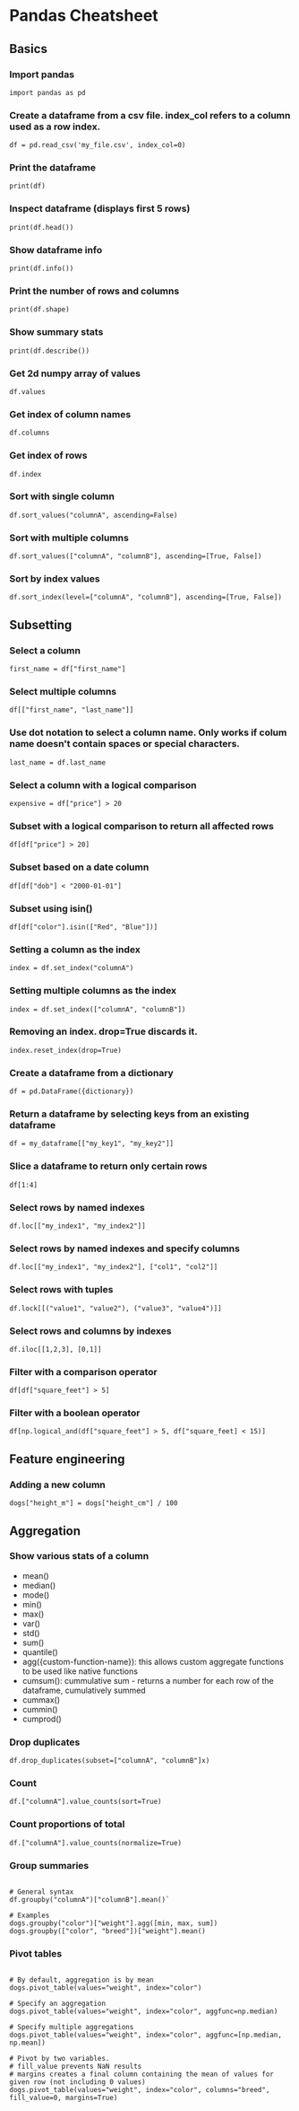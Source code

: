 
# Pandas Cheatsheet

## Basics

### Import pandas
`import pandas as pd`

### Create a dataframe from a csv file. index_col refers to a column used as a row index.
`df = pd.read_csv('my_file.csv', index_col=0)`

### Print the dataframe
`print(df)`

### Inspect dataframe (displays first 5 rows)
`print(df.head())`

### Show dataframe info
`print(df.info())`

### Print the number of rows and columns
`print(df.shape)`

### Show summary stats
`print(df.describe())`

### Get 2d numpy array of values
`df.values`

### Get index of column names
`df.columns`

### Get index of rows
`df.index`

### Sort with single column
`df.sort_values("columnA", ascending=False)`

### Sort with multiple columns
`df.sort_values(["columnA", "columnB"], ascending=[True, False])`

### Sort by index values
`df.sort_index(level=["columnA", "columnB"], ascending=[True, False])`

## Subsetting

### Select a column
`first_name = df["first_name"]`

### Select multiple columns
`df[["first_name", "last_name"]]`

### Use dot notation to select a column name. Only works if colum name doesn't contain spaces or special characters.
`last_name = df.last_name`

### Select a column with a logical comparison
`expensive = df["price"] > 20`

### Subset with a logical comparison to return all affected rows
`df[df["price"] > 20]`

### Subset based on a date column
`df[df["dob"] < "2000-01-01"]`

### Subset using isin()
`df[df["color"].isin(["Red", "Blue"])]`

### Setting a column as the index
`index = df.set_index("columnA")`

### Setting multiple columns as the index
`index = df.set_index(["columnA", "columnB"])`

### Removing an index. drop=True discards it.
`index.reset_index(drop=True)`

### Create a dataframe from a dictionary
`df = pd.DataFrame({dictionary})`

### Return a dataframe by selecting keys from an existing dataframe
`df = my_dataframe[["my_key1", "my_key2"]]`

### Slice a dataframe to return only certain rows
`df[1:4]`

### Select rows by named indexes
`df.loc[["my_index1", "my_index2"]]`

### Select rows by named indexes and specify columns
`df.loc[["my_index1", "my_index2"], ["col1", "col2"]]`

### Select rows with tuples
`df.lock[[("value1", "value2"), ("value3", "value4")]]`

### Select rows and columns by indexes
`df.iloc[[1,2,3], [0,1]]`

### Filter with a comparison operator
`df[df["square_feet"] > 5]`

### Filter with a boolean operator
`df[np.logical_and(df["square_feet"] > 5, df["square_feet] < 15)]`

## Feature engineering

### Adding a new column
`dogs["height_m"] = dogs["height_cm"] / 100`

## Aggregation

### Show various stats of a column

- mean()
- median()
- mode()
- min()
- max()
- var()
- std()
- sum()
- quantile()
- agg({custom-function-name}): this allows custom aggregate functions to be used like native functions
- cumsum(): cummulative sum - returns a number for each row of the dataframe, cumulatively summed
- cummax()
- cummin()
- cumprod()

### Drop duplicates

`df.drop_duplicates(subset=["columnA", "columnB"]x)`

### Count 

`df.["columnA"].value_counts(sort=True)`

### Count proportions of total

`df.["columnA"].value_counts(normalize=True)`

### Group summaries

~~~

# General syntax
df.groupby("columnA")["columnB"].mean()`

# Examples
dogs.groupby("color")["weight"].agg([min, max, sum])
dogs.groupby(["color", "breed"])["weight"].mean()

~~~

### Pivot tables

~~~

# By default, aggregation is by mean
dogs.pivot_table(values="weight", index="color")

# Specify an aggregation
dogs.pivot_table(values="weight", index="color", aggfunc=np.median)

# Specify multiple aggregations
dogs.pivot_table(values="weight", index="color", aggfunc=[np.median, np.mean])

# Pivot by two variables.
# fill_value prevents NaN results
# margins creates a final column containing the mean of values for given row (not including 0 values)
dogs.pivot_table(values="weight", index="color", columns="breed", fill_value=0, margins=True)

~~~



